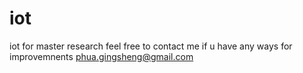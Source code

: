 # iot
iot for master research
feel free to contact me if u have any ways for improvemnents
phua.gingsheng@gmail.com
